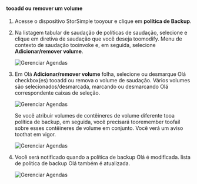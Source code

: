 <!--author=alkohli last changed: 01/02/17-->


#### <a name="tooadd-or-remove-a-volume"></a>tooadd ou remover um volume

1. Acesse o dispositivo StorSimple tooyour e clique em **política de Backup**.

2. Na listagem tabular de saudação de políticas de saudação, selecione e clique em diretiva de saudação que você deseja toomodify. Menu de contexto de saudação tooinvoke e, em seguida, selecione **Adicionar/remover volume**.

    ![Gerenciar Agendas](./media/storsimple-8000-add-remove-volume-backup-policy-u2/addvolbupol1.png)

3. Em Olá **Adicionar/remover volume** folha, selecione ou desmarque Olá checkbox(es) tooadd ou remova o volume de saudação. Vários volumes são selecionados/desmarcada, marcando ou desmarcando Olá correspondente caixas de seleção.

    ![Gerenciar Agendas](./media/storsimple-8000-add-remove-volume-backup-policy-u2/addvolbupol3.png)

    Se você atribuir volumes de contêineres de volume diferente tooa política de backup, em seguida, você precisará tooremember toofail sobre esses contêineres de volume em conjunto. Você verá um aviso toothat em vigor.

    ![Gerenciar Agendas](./media/storsimple-8000-add-remove-volume-backup-policy-u2/addvolbupol2.png)

4. Você será notificado quando a política de backup Olá é modificada. lista de política de backup Olá também é atualizada.

    ![Gerenciar Agendas](./media/storsimple-8000-add-remove-volume-backup-policy-u2/addvolbupol6.png)




